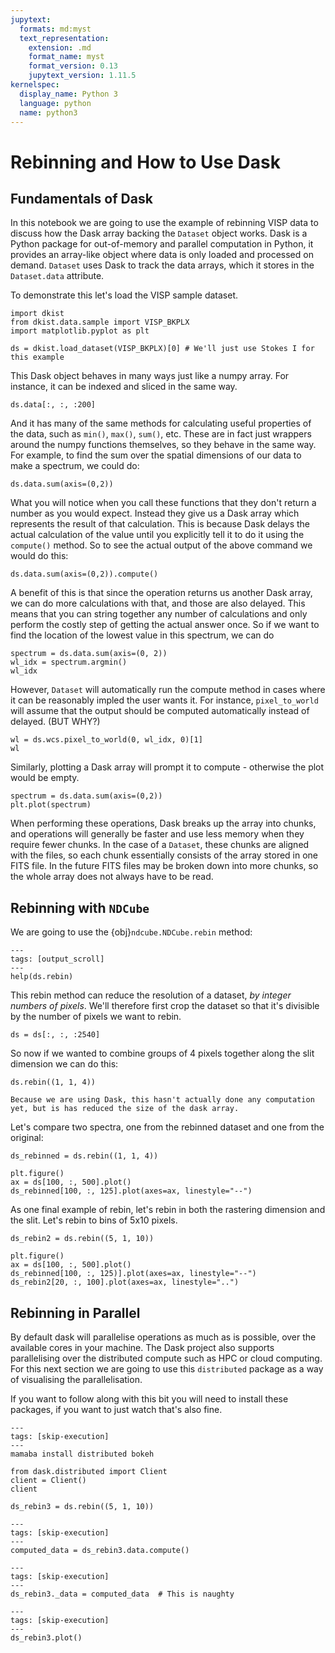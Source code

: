```yaml
---
jupytext:
  formats: md:myst
  text_representation:
    extension: .md
    format_name: myst
    format_version: 0.13
    jupytext_version: 1.11.5
kernelspec:
  display_name: Python 3
  language: python
  name: python3
---
```


# Rebinning and How to Use Dask

## Fundamentals of Dask

In this notebook we are going to use the example of rebinning VISP data to discuss how the Dask array backing the `Dataset` object works.
Dask is a Python package for out-of-memory and parallel computation in Python, it provides an array-like object where data is only loaded and processed on demand.
`Dataset` uses Dask to track the data arrays, which it stores in the `Dataset.data` attribute.

To demonstrate this let's load the VISP sample dataset.

```{code-cell} python
import dkist
from dkist.data.sample import VISP_BKPLX
import matplotlib.pyplot as plt

ds = dkist.load_dataset(VISP_BKPLX)[0] # We'll just use Stokes I for this example
```

This Dask object behaves in many ways just like a numpy array.
For instance, it can be indexed and sliced in the same way.

```{code-cell} python
ds.data[:, :, :200]
```

And it has many of the same methods for calculating useful properties of the data, such as `min()`, `max()`, `sum()`, etc.
These are in fact just wrappers around the numpy functions themselves, so they behave in the same way.
For example, to find the sum over the spatial dimensions of our data to make a spectrum, we could do:

```{code-cell} python
ds.data.sum(axis=(0,2))
```

What you will notice when you call these functions that they don't return a number as you would expect.
Instead they give us a Dask array which represents the result of that calculation.
This is because Dask delays the actual calculation of the value until you explicitly tell it to do it using the `compute()` method.
So to see the actual output of the above command we would do this:

```{code-cell} python
ds.data.sum(axis=(0,2)).compute()
```

A benefit of this is that since the operation returns us another Dask array, we can do more calculations with that, and those are also delayed.
This means that you can string together any number of calculations and only perform the costly step of getting the actual answer once.
So if we want to find the location of the lowest value in this spectrum, we can do

```{code-cell} python
spectrum = ds.data.sum(axis=(0, 2))
wl_idx = spectrum.argmin()
wl_idx
```

However, `Dataset` will automatically run the compute method in cases where it can be reasonably impled the user wants it.
For instance, `pixel_to_world` will assume that the output should be computed automatically instead of delayed.
(BUT WHY?)
```{code-cell} python
wl = ds.wcs.pixel_to_world(0, wl_idx, 0)[1]
wl
```

Similarly, plotting a Dask array will prompt it to compute - otherwise the plot would be empty.

```{code-cell} python
spectrum = ds.data.sum(axis=(0,2))
plt.plot(spectrum)
```

When performing these operations, Dask breaks up the array into chunks, and operations will generally be faster and use less memory when they require fewer chunks.
In the case of a `Dataset`, these chunks are aligned with the files, so each chunk essentially consists of the array stored in one FITS file.
In the future FITS files may be broken down into more chunks, so the whole array does not always have to be read.

## Rebinning with `NDCube`

We are going to use the {obj}`ndcube.NDCube.rebin` method:

```{code-cell} python
---
tags: [output_scroll]
---
help(ds.rebin)
```

This rebin method can reduce the resolution of a dataset, *by integer numbers of pixels*.
We'll therefore first crop the dataset so that it's divisible by the number of pixels we want to rebin.

```{code-cell} python
ds = ds[:, :, :2540]
```

So now if we wanted to combine groups of 4 pixels together along the slit dimension we can do this:
```{code-cell} python
ds.rebin((1, 1, 4))
```

```{note}
Because we are using Dask, this hasn't actually done any computation yet, but is has reduced the size of the dask array.
```

Let's compare two spectra, one from the rebinned dataset and one from the original:
```{code-cell} python
ds_rebinned = ds.rebin((1, 1, 4))
```

```{code-cell} python
plt.figure()
ax = ds[100, :, 500].plot()
ds_rebinned[100, :, 125].plot(axes=ax, linestyle="--")
```

As one final example of rebin, let's rebin in both the rastering dimension and the slit.
Let's rebin to bins of 5x10 pixels.

```{code-cell} python
ds_rebin2 = ds.rebin((5, 1, 10))
```

```{code-cell} python
plt.figure()
ax = ds[100, :, 500].plot()
ds_rebinned[100, :, 125)].plot(axes=ax, linestyle="--")
ds_rebin2[20, :, 100].plot(axes=ax, linestyle="..")
```

## Rebinning in Parallel

By default dask will parallelise operations as much as is possible, over the available cores in your machine.
The Dask project also supports parallelising over the distributed compute such as HPC or cloud computing.
For this next section we are going to use this `distributed` package as a way of visualising the parallelisation.

If you want to follow along with this bit you will need to install these packages, if you want to just watch that's also fine.
```{code-cell} shell
---
tags: [skip-execution]
---
mamaba install distributed bokeh
```

```{code-cell} python
from dask.distributed import Client
client = Client()
client
```
```{code-cell} python
ds_rebin3 = ds.rebin((5, 1, 10))
```

```{code-cell} python
---
tags: [skip-execution]
---
computed_data = ds_rebin3.data.compute()
```

```{code-cell} python
---
tags: [skip-execution]
---
ds_rebin3._data = computed_data  # This is naughty
```

```{code-cell} python
---
tags: [skip-execution]
---
ds_rebin3.plot()
```
